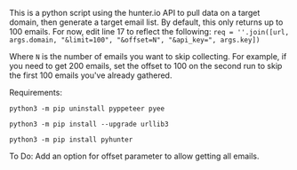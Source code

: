 This is a python script using the hunter.io API to pull data on a target domain, then generate a target email list. By default, this only returns up to 100 emails.
For now, edit line 17 to reflect the following:
`req = ''.join([url, args.domain, "&limit=100", "&offset=N", "&api_key=", args.key])`

Where `N` is the number of emails you want to skip collecting. For example, if you need to get 200 emails, set the offset to 100 on the second run to skip the first 100 emails you've already gathered.



Requirements: 

`python3 -m pip uninstall pyppeteer pyee`

`python3 -m pip install --upgrade urllib3`

`python3 -m pip install pyhunter`

To Do: Add an option for offset parameter to allow getting all emails.

